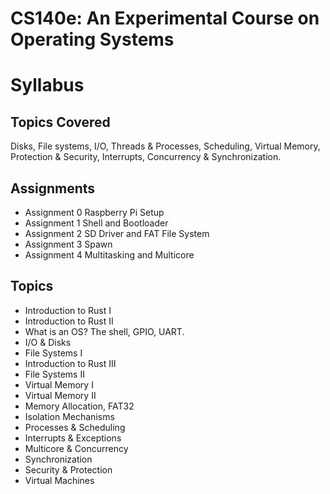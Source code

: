 # CS140e: An Experimental Course on Operating Systems


# Syllabus


## Topics Covered
Disks, File systems, I/O, Threads & Processes, Scheduling, Virtual Memory, Protection & Security, Interrupts, Concurrency & Synchronization.


## Assignments 
* Assignment 0 Raspberry Pi Setup
* Assignment 1 Shell and Bootloader
* Assignment 2 SD Driver and FAT File System
* Assignment 3 Spawn
* Assignment 4 Multitasking and Multicore


## Topics 
* Introduction to Rust I
* Introduction to Rust II
* What is an OS? The shell, GPIO, UART. 
* I/O & Disks 
* File Systems I
* Introduction to Rust III
* File Systems II
* Virtual Memory I 
* Virtual Memory II 
* Memory Allocation, FAT32 
* Isolation Mechanisms 
* Processes & Scheduling
* Interrupts & Exceptions 
* Multicore & Concurrency 
* Synchronization 
* Security & Protection 
* Virtual Machines 


